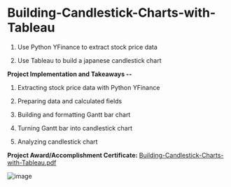 # Building-Candlestick-Charts-with-Tableau

1. Use Python YFinance to extract stock price data

2. Use Tableau to build a japanese candlestick chart


**Project Implementation and Takeaways --**

1. Extracting stock price data with Python YFinance

2. Preparing data and calculated fields

3. Building and formatting Gantt bar chart

4. Turning Gantt bar into candlestick chart

5. Analyzing candlestick chart


**Project Award/Accomplishment Certificate:** [Building-Candlestick-Charts-with-Tableau.pdf](https://github.com/Pikachu0405/Building-Candlestick-Charts-with-Tableau/files/7634750/Building-Candlestick-Charts-with-Tableau.pdf)

![image](https://user-images.githubusercontent.com/93926742/144254753-c978979b-f98d-41c6-8108-90432b311a00.png)
